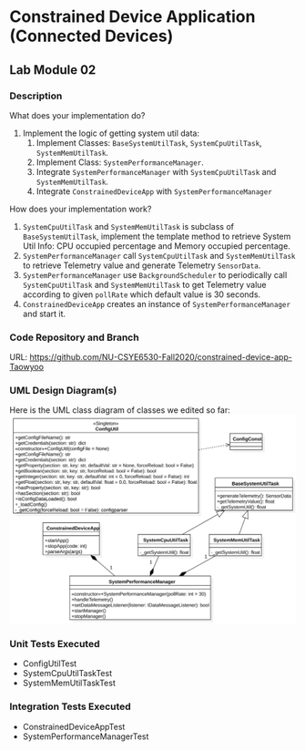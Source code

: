 # Constrained Device Application (Connected Devices)

## Lab Module 02


### Description

What does your implementation do? 

1. Implement the logic of getting system util data:
   1. Implement Classes: `BaseSystemUtilTask`, `SystemCpuUtilTask`, `SystemMemUtilTask`.
   2. Implement Class: `SystemPerformanceManager`.
   3. Integrate `SystemPerformanceManager` with `SystemCpuUtilTask` and `SystemMemUtilTask`.
   4. Integrate `ConstrainedDeviceApp` with `SystemPerformanceManager`

How does your implementation work?

1. `SystemCpuUtilTask` and `SystemMemUtilTask` is subclass of `BaseSystemUtilTask`, implement the template method to retrieve System Util Info: CPU occupied percentage and Memory occupied percentage.
2. `SystemPerformanceManager` call `SystemCpuUtilTask` and `SystemMemUtilTask` to retrieve Telemetry value and generate Telemetry `SensorData`.
3. `SystemPerformanceManager` use `BackgroundScheduler` to periodically call `SystemCpuUtilTask` and `SystemMemUtilTask` to get Telemetry value according to given `pollRate` which default value is 30 seconds.
4. `ConstrainedDeviceApp`  creates an instance of `SystemPerformanceManager` and start it.

### Code Repository and Branch

URL: https://github.com/NU-CSYE6530-Fall2020/constrained-device-app-Taowyoo

### UML Design Diagram(s)

Here is the UML class diagram of classes we edited so far:
![lab 02 class diagram](./../../doc/UML/Lab02.svg)

### Unit Tests Executed

- ConfigUtilTest
- SystemCpuUtilTaskTest
- SystemMemUtilTaskTest

### Integration Tests Executed

- ConstrainedDeviceAppTest
- SystemPerformanceManagerTest
